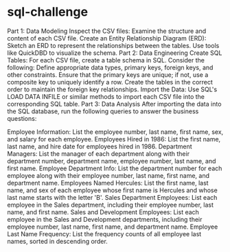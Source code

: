 # sql-challenge
Part 1: Data Modeling
Inspect the CSV files: Examine the structure and content of each CSV file.
Create an Entity Relationship Diagram (ERD): Sketch an ERD to represent the relationships between the tables. Use tools like QuickDBD to visualize the schema.
Part 2: Data Engineering
Create SQL Tables: For each CSV file, create a table schema in SQL. Consider the following:
Define appropriate data types, primary keys, foreign keys, and other constraints.
Ensure that the primary keys are unique; if not, use a composite key to uniquely identify a row.
Create the tables in the correct order to maintain the foreign key relationships.
Import the Data: Use SQL's LOAD DATA INFILE or similar methods to import each CSV file into the corresponding SQL table.
Part 3: Data Analysis
After importing the data into the SQL database, run the following queries to answer the business questions:

Employee Information: List the employee number, last name, first name, sex, and salary for each employee.
Employees Hired in 1986: List the first name, last name, and hire date for employees hired in 1986.
Department Managers: List the manager of each department along with their department number, department name, employee number, last name, and first name.
Employee Department Info: List the department number for each employee along with their employee number, last name, first name, and department name.
Employees Named Hercules: List the first name, last name, and sex of each employee whose first name is Hercules and whose last name starts with the letter 'B'.
Sales Department Employees: List each employee in the Sales department, including their employee number, last name, and first name.
Sales and Development Employees: List each employee in the Sales and Development departments, including their employee number, last name, first name, and department name.
Employee Last Name Frequency: List the frequency counts of all employee last names, sorted in descending order.
